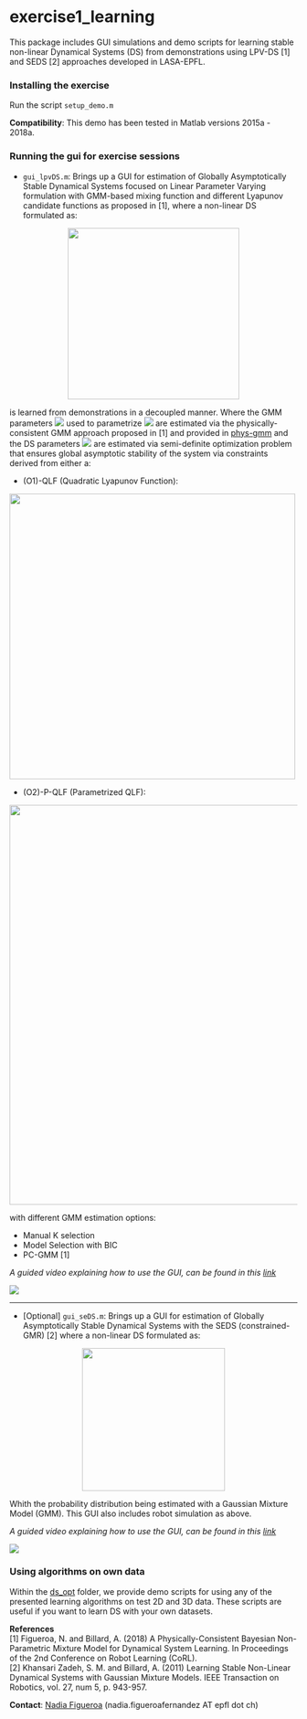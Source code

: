 # exercise1_learning
This package includes GUI simulations and demo scripts for learning stable non-linear Dynamical Systems (DS) from demonstrations using LPV-DS [1] and SEDS [2] approaches developed in LASA-EPFL.

### Installing the exercise
Run the script ```setup_demo.m```

**Compatibility**: This demo has been tested in Matlab versions 2015a - 2018a.

### Running the gui for exercise sessions
- ```gui_lpvDS.m```: Brings up a GUI for estimation of Globally Asymptotically Stable Dynamical Systems focused on Linear Parameter Varying formulation with GMM-based mixing function and different Lyapunov candidate functions as proposed in [1], where a non-linear DS formulated as:
<p align="center">
<img src="https://github.com/epfl-lasa/icra19-lfd-tutorial-exercises/blob/master/exercise1_learning/img/ds-equation-x.png" width="300"></>  

is learned from demonstrations in a decoupled manner. Where the GMM parameters <img src="https://github.com/nbfigueroa/ds-opt/blob/master/figs/img/theta_gamma.gif"> used to parametrize <img src="https://github.com/nbfigueroa/ds-opt/blob/master/figs/img/gamma.gif"> are estimated via the physically-consistent GMM approach proposed in [1] and provided in [phys-gmm](https://github.com/nbfigueroa/phys-gmm) and the DS parameters <img src="https://github.com/nbfigueroa/ds-opt/blob/master/figs/img/DS_params.gif"> are estimated via semi-definite optimization problem that ensures global asymptotic stability of the system via constraints derived from either a:
- (O1)-QLF (Quadratic Lyapunov Function): 
<p align="left">
<img src="https://github.com/epfl-lasa/icra19-lfd-tutorial-exercises/blob/master/exercise1_learning/img/qlf-constraint-x.png" width="500">
  
- (O2)-P-QLF (Parametrized QLF):  
<p align="left">
<img src="https://github.com/epfl-lasa/icra19-lfd-tutorial-exercises/blob/master/exercise1_learning/img/pqlf-constraint-x.png" width="700">

with different GMM estimation options:
- Manual K selection
- Model Selection with BIC
- PC-GMM [1]

*A guided video explaining how to use the GUI, can be found in this [link](https://www.youtube.com/watch?v=5fQO9Oluih0)*

[![](https://github.com/epfl-lasa/icra19-lfd-tutorial-exercises/blob/master/exercise1_learning/img/lpv-ds-gui-data.png)](https://www.youtube.com/watch?v=5fQO9Oluih0)

---

- [Optional] ```gui_seDS.m```: Brings up a GUI for estimation of Globally Asymptotically Stable Dynamical Systems with the SEDS (constrained-GMR) [2] where a non-linear DS formulated as:
<p align="center">
<img src="https://github.com/epfl-lasa/icra19-lfd-tutorial-exercises/blob/master/exercise1_learning/img/equation-seds.png" width="250"></> 
  
Whith the probability distribution being estimated with a Gaussian Mixture Model (GMM). This GUI also includes robot simulation as above. 

*A guided video explaining how to use the GUI, can be found in this [link](https://www.youtube.com/watch?v=5fQO9Oluih0)*

[![](https://github.com/epfl-lasa/icra19-lfd-tutorial-exercises/blob/master/exercise1_learning/img/seds-gui-data.png)](https://www.youtube.com/watch?v=5fQO9Oluih0)



### Using algorithms on own data
Within the [ds_opt](https://github.com/epfl-lasa/icra19-lfd-tutorial-exercises/tree/master/exercise1_learning/ds-opt) folder, we provide demo scripts for using any of the presented learning algorithms on test 2D and 3D data. These scripts are useful if you want to learn DS with your own datasets. 


**References**     
[1] Figueroa, N. and Billard, A. (2018) A Physically-Consistent Bayesian Non-Parametric Mixture Model for Dynamical System Learning. In Proceedings of the 2nd Conference on Robot Learning (CoRL).   
[2] Khansari Zadeh, S. M. and Billard, A. (2011) Learning Stable Non-Linear Dynamical Systems with Gaussian Mixture Models. IEEE Transaction on Robotics, vol. 27, num 5, p. 943-957.    


**Contact**: [Nadia Figueroa](http://lasa.epfl.ch/people/member.php?SCIPER=238387) (nadia.figueroafernandez AT epfl dot ch)
